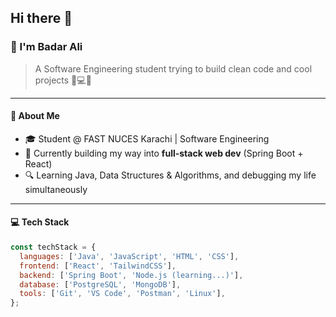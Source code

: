 ## Hi there 👋

<!--
**badarali5/badarali5** is a ✨ _special_ ✨ repository because its `README.md` (this file) appears on your GitHub profile.

Here are some ideas to get you started:

- 🔭 I’m currently working on ...
- 🌱 I’m currently learning ...
- 👯 I’m looking to collaborate on ...
- 🤔 I’m looking for help with ...
- 💬 Ask me about ...
- 📫 How to reach me: ...
- 😄 Pronouns: ...
- ⚡ Fun fact: ...
-->
### 👋 I'm Badar Ali

> A Software Engineering student trying to build clean code and cool projects 🧠💻💸

---

#### 🚀 About Me

- 🎓 Student @ FAST NUCES Karachi | Software Engineering
- 💭 Currently building my way into **full-stack web dev** (Spring Boot + React)
- 🔍 Learning Java, Data Structures & Algorithms, and debugging my life simultaneously

---

#### 💻 Tech Stack

```js
const techStack = {
  languages: ['Java', 'JavaScript', 'HTML', 'CSS'],
  frontend: ['React', 'TailwindCSS'],
  backend: ['Spring Boot', 'Node.js (learning...)'],
  database: ['PostgreSQL', 'MongoDB'],
  tools: ['Git', 'VS Code', 'Postman', 'Linux'],
};

